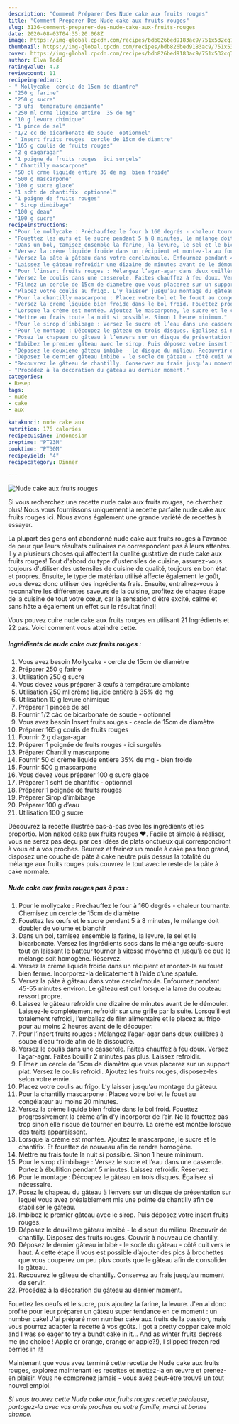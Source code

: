 ```yaml
---
description: "Comment Préparer Des Nude cake aux fruits rouges"
title: "Comment Préparer Des Nude cake aux fruits rouges"
slug: 3136-comment-preparer-des-nude-cake-aux-fruits-rouges
date: 2020-08-03T04:35:20.068Z
image: https://img-global.cpcdn.com/recipes/bdb826bed9183ac9/751x532cq70/nude-cake-aux-fruits-rouges-photo-principale-de-la-recette.jpg
thumbnail: https://img-global.cpcdn.com/recipes/bdb826bed9183ac9/751x532cq70/nude-cake-aux-fruits-rouges-photo-principale-de-la-recette.jpg
cover: https://img-global.cpcdn.com/recipes/bdb826bed9183ac9/751x532cq70/nude-cake-aux-fruits-rouges-photo-principale-de-la-recette.jpg
author: Elva Todd
ratingvalue: 4.3
reviewcount: 11
recipeingredient:
- " Mollycake  cercle de 15cm de diamtre"
- "250 g farine"
- "250 g sucre"
- "3 ufs  temprature ambiante"
- "250 ml crme liquide entire  35 de mg"
- "10 g levure chimique"
- "1 pince de sel"
- "1/2 cc de bicarbonate de soude  optionnel"
- " Insert fruits rouges  cercle de 15cm de diamtre"
- "165 g coulis de fruits rouges"
- "2 g dagaragar"
- "1 poigne de fruits rouges  ici surgels"
- " Chantilly mascarpone"
- "50 cl crme liquide entire 35 de mg  bien froide"
- "500 g mascarpone"
- "100 g sucre glace"
- "1 scht de chantifix  optionnel"
- "1 poigne de fruits rouges"
- " Sirop dimbibage"
- "100 g deau"
- "100 g sucre"
recipeinstructions:
- "Pour le mollycake : Préchauffez le four à 160 degrés - chaleur tournante. Chemisez un cercle de 15cm de diamètre"
- "Fouettez les œufs et le sucre pendant 5 à 8 minutes, le mélange doit doubler de volume et blanchir"
- "Dans un bol, tamisez ensemble la farine, la levure, le sel et le bicarbonate. Versez les ingrédients secs dans le mélange œufs-sucre tout en laissant le batteur tourner à vitesse moyenne et jusqu’à ce que le mélange soit homogène. Réservez."
- "Versez la crème liquide froide dans un récipient et montez-la au fouet bien ferme. Incorporez-la délicatement à l’aide d’une spatule."
- "Versez la pâte à gâteau dans votre cercle/moule. Enfournez pendant 45-55 minutes environ. Le gâteau est cuit lorsque la lame du couteau ressort propre."
- "Laissez le gâteau refroidir une dizaine de minutes avant de le démouler. Laissez-le complètement refroidir sur une grille par la suite. Lorsqu’il est totalement refroidi, l’emballez de film alimentaire et le placez au frigo pour au moins 2 heures avant de le découper."
- "Pour l’insert fruits rouges : Mélangez l’agar-agar dans deux cuillères à soupe d’eau froide afin de le dissoudre."
- "Versez le coulis dans une casserole. Faites chauffez à feu doux. Versez l’agar-agar. Faites bouillir 2 minutes pas plus. Laissez refroidir."
- "Filmez un cercle de 15cm de diamètre que vous placerez sur un support plat. Versez le coulis refroidi. Ajoutez les fruits rouges, disposez-les selon votre envie."
- "Placez votre coulis au frigo. L’y laisser jusqu’au montage du gâteau."
- "Pour la chantilly mascarpone : Placez votre bol et le fouet au congélateur au moins 20 minutes."
- "Versez la crème liquide bien froide dans le bol froid. Fouettez progressivement la crème afin d’y incorporer de l’air. Ne la fouettez pas trop sinon elle risque de tourner en beurre. La crème est montée lorsque des traits apparaissent."
- "Lorsque la crème est montée. Ajoutez le mascarpone, le sucre et le chantifix. Et fouettez de nouveau afin de rendre homogène."
- "Mettre au frais toute la nuit si possible. Sinon 1 heure minimum."
- "Pour le sirop d’imbibage : Versez le sucre et l’eau dans une casserole. Portez à ébullition pendant 5 minutes. Laissez refroidir. Réservez."
- "Pour le montage : Découpez le gâteau en trois disques. Égalisez si nécessaire."
- "Posez le chapeau du gâteau à l’envers sur un disque de présentation sur lequel vous avez préalablement mis une pointe de chantilly afin de stabiliser le gâteau."
- "Imbibez le premier gâteau avec le sirop. Puis déposez votre insert fruits rouges."
- "Déposez le deuxième gâteau imbibé - le disque du milieu. Recouvrir de chantilly. Disposez des fruits rouges. Couvrir à nouveau de chantilly."
- "Déposez le dernier gâteau imbibé - le socle du gâteau - côté cuit vers le haut. A cette étape il vous est possible d’ajouter des pics à brochettes que vous couperez un peu plus courts que le gâteau afin de consolider le gâteau."
- "Recouvrez le gâteau de chantilly. Conservez au frais jusqu’au moment de servir."
- "Procédez à la décoration du gâteau au dernier moment."
categories:
- Resep
tags:
- nude
- cake
- aux

katakunci: nude cake aux 
nutrition: 176 calories
recipecuisine: Indonesian
preptime: "PT23M"
cooktime: "PT30M"
recipeyield: "4"
recipecategory: Dinner

---
```



![Nude cake aux fruits rouges](https://img-global.cpcdn.com/recipes/bdb826bed9183ac9/751x532cq70/nude-cake-aux-fruits-rouges-photo-principale-de-la-recette.jpg)

Si vous recherchez une recette nude cake aux fruits rouges, ne cherchez plus! Nous vous fournissons uniquement la recette parfaite nude cake aux fruits rouges ici. Nous avons également une grande variété de recettes à essayer.

La plupart des gens ont abandonné nude cake aux fruits rouges à l'avance de peur que leurs résultats culinaires ne correspondent pas à leurs attentes. Il y a plusieurs choses qui affectent la qualité gustative de nude cake aux fruits rouges! Tout d'abord du type d'ustensiles de cuisine, assurez-vous toujours d'utiliser des ustensiles de cuisine de qualité, toujours en bon état et propres. Ensuite, le type de matériau utilisé affecte également le goût, vous devez donc utiliser des ingrédients frais. Ensuite, entraînez-vous à reconnaître les différentes saveurs de la cuisine, profitez de chaque étape de la cuisine de tout votre cœur, car la sensation d'être excité, calme et sans hâte a également un effet sur le résultat final!

<!--inarticleads1-->

Vous pouvez cuire nude cake aux fruits rouges en utilisant 21 Ingrédients et 22 pas. Voici comment vous atteindre cette.

##### Ingrédients de nude cake aux fruits rouges :

1. Vous avez besoin  Mollycake - cercle de 15cm de diamètre
1. Préparer 250 g farine
1. Utilisation 250 g sucre
1. Vous devez vous préparer 3 œufs à température ambiante
1. Utilisation 250 ml crème liquide entière à 35% de mg
1. Utilisation 10 g levure chimique
1. Préparer 1 pincée de sel
1. Fournir 1/2 càc de bicarbonate de soude - optionnel
1. Vous avez besoin  Insert fruits rouges - cercle de 15cm de diamètre
1. Préparer 165 g coulis de fruits rouges
1. Fournir 2 g d’agar-agar
1. Préparer 1 poignée de fruits rouges - ici surgelés
1. Préparer  Chantilly mascarpone
1. Fournir 50 cl crème liquide entière 35% de mg - bien froide
1. Fournir 500 g mascarpone
1. Vous devez vous préparer 100 g sucre glace
1. Préparer 1 scht de chantifix - optionnel
1. Préparer 1 poignée de fruits rouges
1. Préparer  Sirop d’imbibage
1. Préparer 100 g d’eau
1. Utilisation 100 g sucre


Découvrez la recette illustrée pas-à-pas avec les ingrédients et les proportio. Mon naked cake aux fruits rouges ♥. Facile et simple à réaliser, vous ne serez pas deçu par ces idées de plats onctueux qui correspondront à vous et à vos proches. Beurrez et farinez un moule à cake pas trop grand, disposez une couche de pâte à cake neutre puis dessus la totalité du mélange aux fruits rouges puis couvrez le tout avec le reste de la pâte à cake normale. 

<!--inarticleads2-->

##### Nude cake aux fruits rouges pas à pas :

1. Pour le mollycake : Préchauffez le four à 160 degrés - chaleur tournante. Chemisez un cercle de 15cm de diamètre
1. Fouettez les œufs et le sucre pendant 5 à 8 minutes, le mélange doit doubler de volume et blanchir
1. Dans un bol, tamisez ensemble la farine, la levure, le sel et le bicarbonate. Versez les ingrédients secs dans le mélange œufs-sucre tout en laissant le batteur tourner à vitesse moyenne et jusqu’à ce que le mélange soit homogène. Réservez.
1. Versez la crème liquide froide dans un récipient et montez-la au fouet bien ferme. Incorporez-la délicatement à l’aide d’une spatule.
1. Versez la pâte à gâteau dans votre cercle/moule. Enfournez pendant 45-55 minutes environ. Le gâteau est cuit lorsque la lame du couteau ressort propre.
1. Laissez le gâteau refroidir une dizaine de minutes avant de le démouler. Laissez-le complètement refroidir sur une grille par la suite. Lorsqu’il est totalement refroidi, l’emballez de film alimentaire et le placez au frigo pour au moins 2 heures avant de le découper.
1. Pour l’insert fruits rouges : Mélangez l’agar-agar dans deux cuillères à soupe d’eau froide afin de le dissoudre.
1. Versez le coulis dans une casserole. Faites chauffez à feu doux. Versez l’agar-agar. Faites bouillir 2 minutes pas plus. Laissez refroidir.
1. Filmez un cercle de 15cm de diamètre que vous placerez sur un support plat. Versez le coulis refroidi. Ajoutez les fruits rouges, disposez-les selon votre envie.
1. Placez votre coulis au frigo. L’y laisser jusqu’au montage du gâteau.
1. Pour la chantilly mascarpone : Placez votre bol et le fouet au congélateur au moins 20 minutes.
1. Versez la crème liquide bien froide dans le bol froid. Fouettez progressivement la crème afin d’y incorporer de l’air. Ne la fouettez pas trop sinon elle risque de tourner en beurre. La crème est montée lorsque des traits apparaissent.
1. Lorsque la crème est montée. Ajoutez le mascarpone, le sucre et le chantifix. Et fouettez de nouveau afin de rendre homogène.
1. Mettre au frais toute la nuit si possible. Sinon 1 heure minimum.
1. Pour le sirop d’imbibage : Versez le sucre et l’eau dans une casserole. Portez à ébullition pendant 5 minutes. Laissez refroidir. Réservez.
1. Pour le montage : Découpez le gâteau en trois disques. Égalisez si nécessaire.
1. Posez le chapeau du gâteau à l’envers sur un disque de présentation sur lequel vous avez préalablement mis une pointe de chantilly afin de stabiliser le gâteau.
1. Imbibez le premier gâteau avec le sirop. Puis déposez votre insert fruits rouges.
1. Déposez le deuxième gâteau imbibé - le disque du milieu. Recouvrir de chantilly. Disposez des fruits rouges. Couvrir à nouveau de chantilly.
1. Déposez le dernier gâteau imbibé - le socle du gâteau - côté cuit vers le haut. A cette étape il vous est possible d’ajouter des pics à brochettes que vous couperez un peu plus courts que le gâteau afin de consolider le gâteau.
1. Recouvrez le gâteau de chantilly. Conservez au frais jusqu’au moment de servir.
1. Procédez à la décoration du gâteau au dernier moment.


Fouettez les oeufs et le sucre, puis ajoutez la farine, la levure. J&#39;en ai donc profité pour leur préparer un gâteau super tendance en ce moment : un number cake! J&#39;ai préparé mon number cake aux fruits de la passion, mais vous pourrez adapter la recette à vos goûts. I got a pretty copper cake mold and I was so eager to try a bundt cake in it… And as winter fruits depress me (no choice ! Apple or orange, orange or apple?!), I slipped frozen red berries in it! 

<!--inarticleads1-->

<p>
Maintenant que vous avez terminé cette recette de Nude cake aux fruits rouges, explorez maintenant les recettes et mettez-la en œuvre et prenez-en plaisir. Vous ne comprenez jamais - vous avez peut-être trouvé un tout nouvel emploi.
</p>

<p>
<i>Si vous trouvez cette Nude cake aux fruits rouges recette précieuse, partagez-la avec vos amis proches ou votre famille, merci et bonne chance.</i>
</p>
